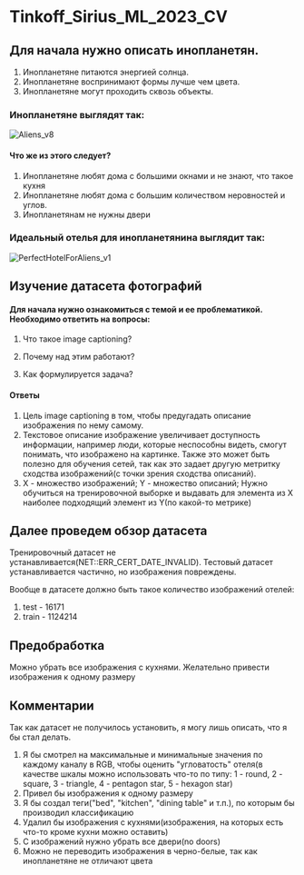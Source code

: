 # Tinkoff_Sirius_ML_2023_CV

## Для начала нужно описать инопланетян.


1. Инопланетяне питаются энергией солнца.
2. Инопланетяне воспринимают формы лучше чем цвета.
3. Инопланетяне могут проходить сквозь объекты.

### Инопланетяне выглядят так:

![Aliens_v8](https://github.com/Rodnik05/Tinkoff_Sirius_ML_2023_CV/assets/89382155/de20c491-c614-4913-ad3a-1b72a81567a0)


#### Что же из этого следует?

1. Инопланетяне любят дома с большими окнами и не знают, что такое кухня
2. Инопланетяне любят дома с большим количеством неровностей и углов.
3. Инопланетянам не нужны двери


### Идеальный отелья для инопланетянина выглядит так:

![PerfectHotelForAliens_v1](https://github.com/Rodnik05/Tinkoff_Sirius_ML_2023_CV/assets/89382155/3dc4572d-e5b9-4e41-b436-eb918aad5b28)



## Изучение датасета фотографий

#### Для начала нужно ознакомиться с темой и ее проблематикой. Необходимо ответить на вопросы:

1. Что такое image captioning?

2. Почему над этим работают?

3. Как формулируется задача?

#### Ответы

1. Цель image captioning в том, чтобы предугадать описание изображения по нему самому.
2. Текстовое описание изображение увеличивает доступность информации, например люди, которые неспособны видеть, смогут понимать, что изображено на картинке. Также это может быть полезно для обучения сетей, так как это задает другую метритку сходства изображений(с точки зрения сходства описаний).
3. X - множество изображений;
  Y - множество описаний;
  Нужно обучиться на тренировочной выборке и выдавать для элемента из X наиболее подходящий элемент из Y(по какой-то метрике)


## Далее проведем обзор датасета

Тренировочный датасет не устанавливается(NET::ERR_CERT_DATE_INVALID).
Тестовый датасет устанавливается частично, но изображения повреждены.

Вообще в датасете должно быть такое количество изображений отелей:
1. test - 16171
2. train - 1124214

## Предобработка
Можно убрать все изображения с кухнями.
Желательно привести изображения к одному размеру
## Комментарии

Так как датасет не получилось установить, я могу лишь описать, что я бы стал делать.

1. Я бы смотрел на максимальные и минимальные значения по каждому каналу в RGB, чтобы оценить "угловатость" отеля(в качестве шкалы можно использовать что-то по типу: 1 - round, 2 - square, 3 - triangle, 4 - pentagon star, 5 - hexagon star)
2. Привел бы изображения к одному размеру
3. Я бы создал теги("bed", "kitchen", "dining table" и т.п.), по которым бы производил классификацию
4. Удалил бы изображения с кухнями(изображения, на которых есть что-то кроме кухни можно оставить)
5. С изображений нужно убрать все двери(no doors)
6. Можно не переводить изображения в черно-белые, так как инопланетяне не отличают цвета



